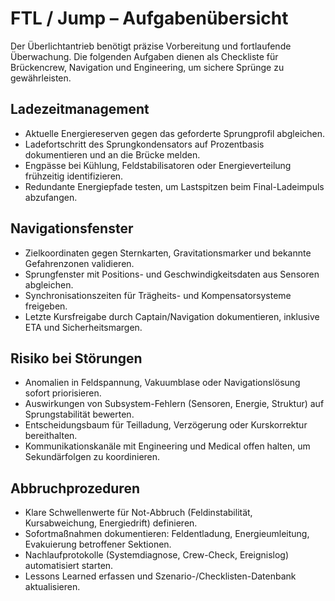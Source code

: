 # FTL / Jump – Aufgabenübersicht

Der Überlichtantrieb benötigt präzise Vorbereitung und fortlaufende Überwachung. Die folgenden Aufgaben dienen als Checkliste für Brückencrew, Navigation und Engineering, um sichere Sprünge zu gewährleisten.

## Ladezeitmanagement
- Aktuelle Energiereserven gegen das geforderte Sprungprofil abgleichen.
- Ladefortschritt des Sprungkondensators auf Prozentbasis dokumentieren und an die Brücke melden.
- Engpässe bei Kühlung, Feldstabilisatoren oder Energieverteilung frühzeitig identifizieren.
- Redundante Energiepfade testen, um Lastspitzen beim Final-Ladeimpuls abzufangen.

## Navigationsfenster
- Zielkoordinaten gegen Sternkarten, Gravitationsmarker und bekannte Gefahrenzonen validieren.
- Sprungfenster mit Positions- und Geschwindigkeitsdaten aus Sensoren abgleichen.
- Synchronisationszeiten für Trägheits- und Kompensatorsysteme freigeben.
- Letzte Kursfreigabe durch Captain/Navigation dokumentieren, inklusive ETA und Sicherheitsmargen.

## Risiko bei Störungen
- Anomalien in Feldspannung, Vakuumblase oder Navigationslösung sofort priorisieren.
- Auswirkungen von Subsystem-Fehlern (Sensoren, Energie, Struktur) auf Sprungstabilität bewerten.
- Entscheidungsbaum für Teilladung, Verzögerung oder Kurskorrektur bereithalten.
- Kommunikationskanäle mit Engineering und Medical offen halten, um Sekundärfolgen zu koordinieren.

## Abbruchprozeduren
- Klare Schwellenwerte für Not-Abbruch (Feldinstabilität, Kursabweichung, Energiedrift) definieren.
- Sofortmaßnahmen dokumentieren: Feldentladung, Energieumleitung, Evakuierung betroffener Sektionen.
- Nachlaufprotokolle (Systemdiagnose, Crew-Check, Ereignislog) automatisiert starten.
- Lessons Learned erfassen und Szenario-/Checklisten-Datenbank aktualisieren.
